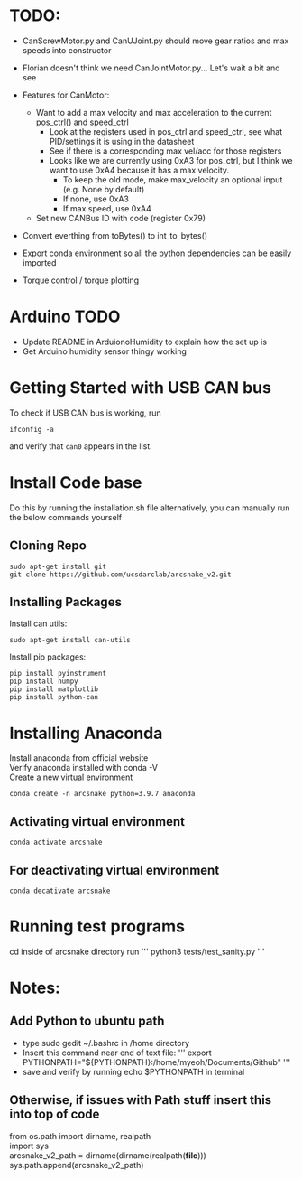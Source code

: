 # TODO:
- CanScrewMotor.py and CanUJoint.py should move gear ratios and max speeds into constructor

- Florian doesn't think we need CanJointMotor.py... Let's wait a bit and see

- Features for CanMotor:
  
  - Want to add a max velocity and max acceleration to the current pos_ctrl() and speed_ctrl
    - Look at the registers used in pos_ctrl and speed_ctrl, see what PID/settings it is using in the datasheet
    - See if there is a corresponding max vel/acc for those registers 
    - Looks like we are currently using 0xA3 for pos_ctrl, but I think we want to use 0xA4 because it has a max velocity.
      - To keep the old mode, make max_velocity an optional input (e.g. None by default) 
      - If none, use 0xA3
      - If max speed, use 0xA4
  - Set new CANBus ID with code (register 0x79)

- Convert everthing from toBytes() to int_to_bytes()
- Export conda environment so all the python dependencies can be easily imported
- Torque control / torque plotting

# Arduino TODO

- Update README in ArduionoHumidity to explain how the set up is
- Get Arduino humidity sensor thingy working 

# Getting Started with USB CAN bus

To check if USB CAN bus is working, run

```
ifconfig -a
```

and verify that `can0` appears in the list.

# Install Code base

Do this by running the installation.sh file alternatively, you can manually run the below commands yourself

## Cloning Repo

```
sudo apt-get install git
git clone https://github.com/ucsdarclab/arcsnake_v2.git
```

## Installing Packages

Install can utils:

```
sudo apt-get install can-utils
```

Install pip packages:

```
pip install pyinstrument
pip install numpy
pip install matplotlib
pip install python-can
```

# Installing Anaconda

Install anaconda from official website   
Verify anaconda installed with conda -V  
Create a new virtual environment  

```
conda create -n arcsnake python=3.9.7 anaconda
```

## Activating virtual environment

```
conda activate arcsnake 
```

## For deactivating virtual environment

```
conda decativate arcsnake
```

# Running test programs

cd inside of arcsnake directory 
run 
'''
python3 tests/test_sanity.py
'''

# Notes:

## Add Python to ubuntu path

- type sudo gedit ~/.bashrc in /home directory 
- Insert this command near end of text file: 
  '''
    export PYTHONPATH="${PYTHONPATH}:/home/myeoh/Documents/Github"
  '''
- save and verify by running echo $PYTHONPATH in terminal 

## Otherwise, if issues with Path stuff insert this into top of code

from os.path import dirname, realpath  
import sys  
arcsnake_v2_path = dirname(dirname(realpath(__file__)))  
sys.path.append(arcsnake_v2_path)  